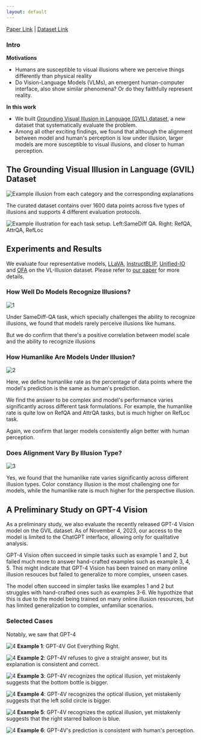 ```yaml
---
layout: default
---
```

[Paper Link](https://arxiv.org/abs/2311.00047) | [Dataset Link](https://github.com/vl-illusion/dataset)

### Intro

**Motivations**

- Humans are susceptible to visual illusions where we perceive things differently than physical reality 
- Do Vision-Language Models (VLMs), an emergent human-computer interface, also show similar phenomena? Or do they faithfully represent reality.

**In this work**

- We built [Grounding Visual Illusion in Language (GVIL) dataset](https://github.com/vl-illusion/dataset), a new dataset that systematically evaluate the problem.
- Among all other exciting findings, we found that although the alignment between model and human's perception is low under illusion, larger models are more susceptible to visual illusions, and closer to human perception.


## The Grounding Visual Illusion in Language (GVIL) Dataset
![ Example illusion from each category and the corresponding explanations](imgs/dataset_types.png)

The curated dataset contains over 1600 data points across five types of illusions and supports 4 different evaluation protocols.

![Example illustration for each task setup. Left:SameDiff QA. Right: RefQA, AttrQA, RefLoc](imgs/dataset_tasks.png)


## Experiments and Results
We evaluate four representative models, [LLaVA](https://arxiv.org/abs/2304.08485), [InstructBLIP](https://arxiv.org/abs/2305.06500), [Unified-IO](https://arxiv.org/abs/2206.08916) and [OFA](https://arxiv.org/abs/2202.03052) on the VL-Illusion dataset. Please refer to [our paper](https://arxiv.org/abs/2311.00047) for more details.

### How Well Do Models Recognize Illusions?
![1](imgs/1.png)

Under SameDiff-QA task, which specially challenges the ability to recognize illusions, we found that models rarely perceive illusions like humans.

But we do confirm that there's a positive correlation between model scale and the ability to recognize illusions

### How Humanlike Are Models Under Illusion?
![2](imgs/2.png)

Here, we define humanlike rate as the percentage of data points where the model's prediction is the same as human's prediction.

We find the answer to be complex and model's performance varies significantly across different task formulations. For example, the humanlike rate is quite low on RefQA and AttrQA tasks, but is much higher on RefLoc task.

Again, we confirm that larger models consistently align better with human perception.

### Does Alignment Vary By Illusion Type?
![3](imgs/3.png)

Yes, we found that the humanlike rate varies significantly across different illusion types. Color constancy illusion is the most challenging one for models, while the humanlike rate is much higher for the perspective illusion.

## A Preliminary Study on GPT-4 Vision

As a preliminary study, we also evaluate the recently released GPT-4 Vision model on the GVIL dataset. As of November 4, 2023, our access to the model is limited to the ChatGPT interface, allowing only for qualitative analysis. 

GPT-4 Vision often succeed in simple tasks such as example 1 and 2, but failed much more to answer hand-crafted examples such as example 3, 4, 5. This might indicate that GPT-4 Vision has been trained on many online illusion resouces but failed to generalize to more complex, unseen cases.

The model often succeed in simpler tasks like examples 1 and 2 but struggles with hand-crafted ones such as examples 3-6. We hypothize that this is due to the model being trained on many online illusion resources, but has limited generalization to complex, unfamiliar scenarios.


### Selected Cases
Notably, we saw that GPT-4


![4](imgs/4v_vqa_correct_1.png)
**Example 1**: GPT-4V Got Everything Right. 

![4](imgs/4v_vqa_correct_2.png)
**Example 2**: GPT-4V refuses to give a straight answer, but its explanation is consistent and correct.

![4](imgs/4v_vqa_1_fail.png)
**Example 3**: GPT-4V recognizes the optical illusion, yet mistakenly suggests that the bottom bottle is bigger.

![4](imgs/4v_vqa_2_fail.png)
**Example 4**: GPT-4V recognizes the optical illusion, yet mistakenly suggests that the left solid circle is bigger.

![4](imgs/4v_vqa_fail_3.png)
**Example 5**: GPT-4V recognizes the optical illusion, yet mistakenly suggests that the right starred balloon is blue.

![4](imgs/4v_vqa_fail_4.png)
**Example 6**: GPT-4V's prediction is consistent with human's perception.